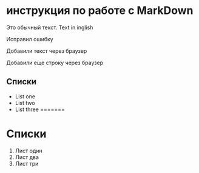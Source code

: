# инструкция по работе с MarkDown

Это обычный текст. Text in inglish

Исправил ошибку

Добавили текст через браузер

Добавили еще строку через браузер

## Списки
* List one
* List two
* List three
=======
# Списки
1. Лист один
2. Лист два
3. Лист три


